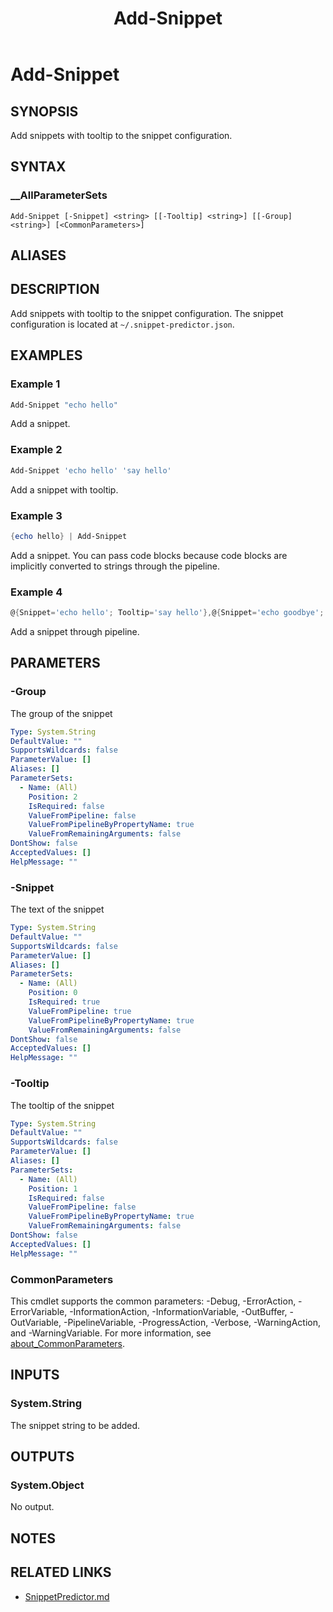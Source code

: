 ﻿---
document type: cmdlet
external help file: SnippetPredictor-Help.xml
HelpUri: https://github.com/krymtkts/SnippetPredictor/blob/main/docs/SnippetPredictor/Add-Snippet.md
Locale: en-US
Module Name: SnippetPredictor
ms.date: 03-16-2025
PlatyPS schema version: 2024-05-01
title: Add-Snippet
---

# Add-Snippet

## SYNOPSIS

Add snippets with tooltip to the snippet configuration.

## SYNTAX

### \_\_AllParameterSets

```
Add-Snippet [-Snippet] <string> [[-Tooltip] <string>] [[-Group] <string>] [<CommonParameters>]
```

## ALIASES

## DESCRIPTION

Add snippets with tooltip to the snippet configuration.
The snippet configuration is located at `~/.snippet-predictor.json`.

## EXAMPLES

### Example 1

```powershell
Add-Snippet "echo hello"
```

Add a snippet.

### Example 2

```powershell
Add-Snippet 'echo hello' 'say hello'
```

Add a snippet with tooltip.

### Example 3

```powershell
{echo hello} | Add-Snippet
```

Add a snippet.
You can pass code blocks because code blocks are implicitly converted to strings through the pipeline.

### Example 4

```powershell
@{Snippet='echo hello'; Tooltip='say hello'},@{Snippet='echo goodbye'; Tooltip='say goobye'} | % {[pscustomobject]$_} | Add-Snippet
```

Add a snippet through pipeline.

## PARAMETERS

### -Group

The group of the snippet

```yaml
Type: System.String
DefaultValue: ""
SupportsWildcards: false
ParameterValue: []
Aliases: []
ParameterSets:
  - Name: (All)
    Position: 2
    IsRequired: false
    ValueFromPipeline: false
    ValueFromPipelineByPropertyName: true
    ValueFromRemainingArguments: false
DontShow: false
AcceptedValues: []
HelpMessage: ""
```

### -Snippet

The text of the snippet

```yaml
Type: System.String
DefaultValue: ""
SupportsWildcards: false
ParameterValue: []
Aliases: []
ParameterSets:
  - Name: (All)
    Position: 0
    IsRequired: true
    ValueFromPipeline: true
    ValueFromPipelineByPropertyName: true
    ValueFromRemainingArguments: false
DontShow: false
AcceptedValues: []
HelpMessage: ""
```

### -Tooltip

The tooltip of the snippet

```yaml
Type: System.String
DefaultValue: ""
SupportsWildcards: false
ParameterValue: []
Aliases: []
ParameterSets:
  - Name: (All)
    Position: 1
    IsRequired: false
    ValueFromPipeline: false
    ValueFromPipelineByPropertyName: true
    ValueFromRemainingArguments: false
DontShow: false
AcceptedValues: []
HelpMessage: ""
```

### CommonParameters

This cmdlet supports the common parameters: -Debug, -ErrorAction, -ErrorVariable,
-InformationAction, -InformationVariable, -OutBuffer, -OutVariable, -PipelineVariable,
-ProgressAction, -Verbose, -WarningAction, and -WarningVariable. For more information, see
[about_CommonParameters](https://go.microsoft.com/fwlink/?LinkID=113216).

## INPUTS

### System.String

The snippet string to be added.

## OUTPUTS

### System.Object

No output.

## NOTES

## RELATED LINKS

- [SnippetPredictor.md](https://github.com/krymtkts/SnippetPredictor/blob/main/docs/SnippetPredictor/SnippetPredictor.md)

